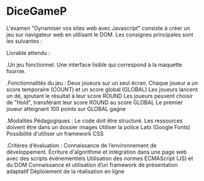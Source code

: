 # DiceGameP


L'examen "Dynamiser vos sites web avec Javascript" consiste à créer un jeu sur navigateur web en utilisant le DOM. Les consignes principales sont les suivantes :

Livrable attendu :

.Un jeu fonctionnel.
Une interface lisible qui correspond à la maquette fournie.

.Fonctionnalités du jeu :
Deux joueurs sur un seul écran.
Chaque joueur a un score temporaire (COUNT) et un score global (GLOBAL)
Les joueurs lancent un dé, ajoutant le résultat à leur score ROUND
Les joueurs peuvent choisir de "Hold", transférant leur score ROUND au score GLOBAL
Le premier joueur atteignant 100 points sur GLOBAL gagne

.Modalités Pédagogiques :
Le code doit être structuré.
Les ressources doivent être dans un dossier images
Utiliser la police Lato (Google Fonts)
Possibilité d'utiliser un framework CSS 

.Critères d’évaluation :
Connaissance de l’environnement de développement.
Écriture d'algorithme et intégration dans une page web avec des scripts événementiels
Utilisation des normes ECMAScript (JS) et du DOM
Connaissance et utilisation d’un framework de présentation adaptatif
Déploiement de la réalisation en ligne